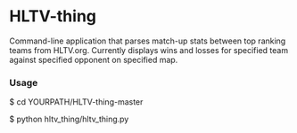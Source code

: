 # HLTV-thing
Command-line application that parses match-up stats between top ranking teams from HLTV.org. Currently displays wins and losses for specified team against specified opponent on specified map.

### Usage

$ cd YOURPATH/HLTV-thing-master

$ python hltv_thing/hltv_thing.py

